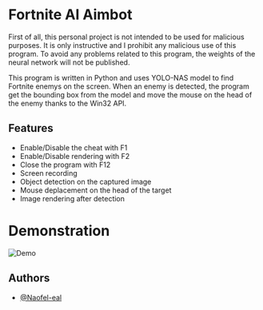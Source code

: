 # Fortnite AI Aimbot

First of all, this personal project is not intended to be used for malicious purposes. It is only instructive and I prohibit any malicious use of this program. To avoid any problems related to this program, the weights of the neural network will not be published.
  
This program is written in Python and uses YOLO-NAS model to find Fortnite enemys on the screen. When an enemy is detected, the program get the bounding box from the model and move the mouse on the head of the enemy thanks to the Win32 API.

## Features

- Enable/Disable the cheat with F1
- Enable/Disable rendering with F2
- Close the program with F12
- Screen recording
- Object detection on the captured image
- Mouse deplacement on the head of the target 
- Image rendering after detection

# Demonstration
![Demo](./resources/demo.gif)

## Authors

- [@Naofel-eal](https://github.com/Naofel-eal/)

